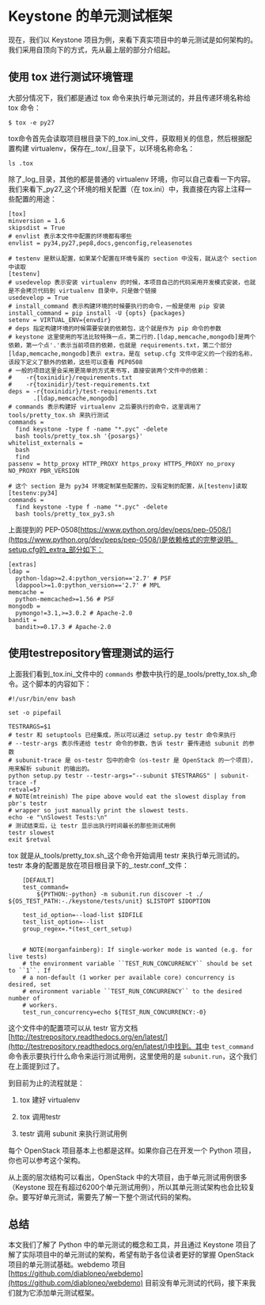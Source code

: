 # Keystone 的单元测试框架

现在，我们以 Keystone 项目为例，来看下真实项目中的单元测试是如何架构的。我们采用自顶向下的方式，先从最上层的部分介绍起。

## 使用 tox 进行测试环境管理

大部分情况下，我们都是通过 tox 命令来执行单元测试的，并且传递环境名称给 tox 命令：

```
$ tox -e py27
```

tox命令首先会读取项目根目录下的_tox.ini_文件，获取相关的信息，然后根据配置构建 virtualenv，保存在_.tox/_目录下，以环境名称命名：

```
ls .tox
```

除了_log_目录，其他的都是普通的 virtualenv 环境，你可以自己查看一下内容。我们来看下_py27_这个环境的相关配置（在 tox.ini）中，我直接在内容上注释一些配置的用途：

```
[tox]
minversion = 1.6
skipsdist = True
# envlist 表示本文件中配置的环境都有哪些
envlist = py34,py27,pep8,docs,genconfig,releasenotes

# testenv 是默认配置，如果某个配置在环境专属的 section 中没有，就从这个 section 中读取
[testenv]
# usedevelop 表示安装 virtualenv 的时候，本项目自己的代码采用开发模式安装，也就是不会拷贝代码到 virtualenv 目录中，只是做个链接
usedevelop = True
# install_command 表示构建环境的时候要执行的命令，一般是使用 pip 安装
install_command = pip install -U {opts} {packages}
setenv = VIRTUAL_ENV={envdir}
# deps 指定构建环境的时候需要安装的依赖包，这个就是作为 pip 命令的参数
# keystone 这里使用的写法比较特殊一点，第二行的.[ldap,memcache,mongodb]是两个依赖，第一个点'.'表示当前项目的依赖，也就是 requirements.txt，第二个部分[ldap,memcache,mongodb]表示 extra，是在 setup.cfg 文件中定义的一个段的名称，该段下定义了额外的依赖，这些可以查看 PEP0508
# 一般的项目这里会采用更简单的方式来书写，直接安装两个文件中的依赖：
#    -r{toxinidir}/requirements.txt
#    -r{toxinidir}/test-requirements.txt
deps = -r{toxinidir}/test-requirements.txt
       .[ldap,memcache,mongodb]
# commands 表示构建好 virtualenv 之后要执行的命令，这里调用了 tools/pretty_tox.sh 来执行测试
commands =
  find keystone -type f -name "*.pyc" -delete
  bash tools/pretty_tox.sh '{posargs}'
whitelist_externals =
  bash
  find
passenv = http_proxy HTTP_PROXY https_proxy HTTPS_PROXY no_proxy NO_PROXY PBR_VERSION

# 这个 section 是为 py34 环境定制某些配置的，没有定制的配置，从[testenv]读取
[testenv:py34]
commands =
  find keystone -type f -name "*.pyc" -delete
  bash tools/pretty_tox_py3.sh
```

上面提到的 PEP-0508[https://www.python.org/dev/peps/pep-0508/](https://www.python.org/dev/peps/pep-0508/)是依赖格式的完整说明。setup.cfg的_extra_部分如下：

```
[extras]
ldap =
  python-ldap>=2.4:python_version=='2.7' # PSF
  ldappool>=1.0:python_version=='2.7' # MPL
memcache =
  python-memcached>=1.56 # PSF
mongodb =
  pymongo!=3.1,>=3.0.2 # Apache-2.0
bandit =
  bandit>=0.17.3 # Apache-2.0
```

## 使用testrepository管理测试的运行 

上面我们看到_tox.ini_文件中的 `commands` 参数中执行的是_tools/pretty\_tox.sh_命令。这个脚本的内容如下：

```
#!/usr/bin/env bash

set -o pipefail

TESTRARGS=$1
# testr 和 setuptools 已经集成，所以可以通过 setup.py testr 命令来执行
# --testr-args 表示传递给 testr 命令的参数，告诉 testr 要传递给 subunit 的参数
# subunit-trace 是 os-testr 包中的命令（os-testr 是 OpenStack 的一个项目），用来解析 subunit 的输出的。
python setup.py testr --testr-args="--subunit $TESTRARGS" | subunit-trace -f
retval=$?
# NOTE(mtreinish) The pipe above would eat the slowest display from pbr's testr
# wrapper so just manually print the slowest tests.
echo -e "\nSlowest Tests:\n"
# 测试结束后，让 testr 显示出执行时间最长的那些测试用例
testr slowest
exit $retval
```

tox 就是从_tools/pretty\_tox.sh_这个命令开始调用 testr 来执行单元测试的。testr 本身的配置是放在项目根目录下的_.testr.conf_文件：
```
    [DEFAULT]
    test_command=
        ${PYTHON:-python} -m subunit.run discover -t ./ ${OS_TEST_PATH:-./keystone/tests/unit} $LISTOPT $IDOPTION

    test_id_option=--load-list $IDFILE
    test_list_option=--list
    group_regex=.*(test_cert_setup)


    # NOTE(morganfainberg): If single-worker mode is wanted (e.g. for live tests)
    # the environment variable ``TEST_RUN_CONCURRENCY`` should be set to ``1``. If
    # a non-default (1 worker per available core) concurrency is desired, set
    # environment variable ``TEST_RUN_CONCURRENCY`` to the desired number of
    # workers.
    test_run_concurrency=echo ${TEST_RUN_CONCURRENCY:-0}
```
这个文件中的配置项可以从 testr 官方文档[http://testrepository.readthedocs.org/en/latest/](http://testrepository.readthedocs.org/en/latest/)中找到。其中 `test_command` 命令表示要执行什么命令来运行测试用例，这里使用的是 `subunit.run`，这个我们在上面提到过了。

到目前为止的流程就是：

1. tox 建好 virtualenv

2. tox 调用testr

3. testr 调用 subunit 来执行测试用例

每个 OpenStack 项目基本上也都是这样。如果你自己在开发一个 Python 项目，你也可以参考这个架构。

从上面的层次结构可以看出，OpenStack 中的大项目，由于单元测试用例很多（Keystone 现在有超过6200个单元测试用例），所以其单元测试架构也会比较复杂。要写好单元测试，需要先了解一下整个测试代码的架构。

## 总结

本文我们了解了 Python 中的单元测试的概念和工具，并且通过 Keystone 项目了解了实际项目中的单元测试的架构，希望有助于各位读者更好的掌握 OpenStack 项目的单元测试基础。webdemo 项目[https://github.com/diabloneo/webdemo](https://github.com/diabloneo/webdemo) 目前没有单元测试的代码，接下来我们就为它添加单元测试框架。

